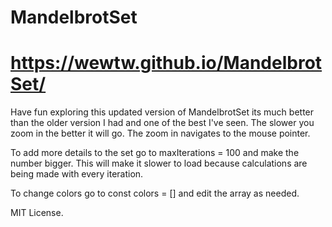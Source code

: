 # MandelbrotSet
# https://wewtw.github.io/MandelbrotSet/
<p>Have fun exploring this updated version of MandelbrotSet its much better than the older version I had and one of the best I've seen.
The slower you zoom in the better it will go. The zoom in navigates to the mouse pointer.</p>

<p>To add more details to the set go to maxIterations = 100 and make the number bigger. This will make it slower to load because calculations are being made with every iteration.</p>
<p>To change colors go to const colors = [] and edit the array as needed. </p>
 <p>MIT License.</p>
